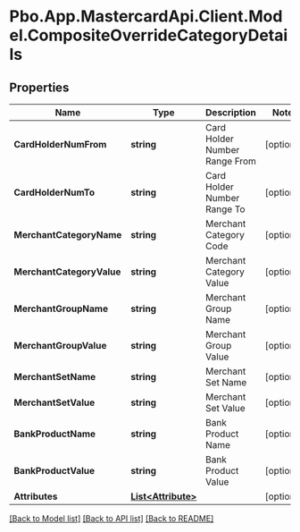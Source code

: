 # Pbo.App.MastercardApi.Client.Model.CompositeOverrideCategoryDetails
## Properties

Name | Type | Description | Notes
------------ | ------------- | ------------- | -------------
**CardHolderNumFrom** | **string** | Card Holder Number Range From | [optional] 
**CardHolderNumTo** | **string** | Card Holder Number Range To | [optional] 
**MerchantCategoryName** | **string** | Merchant Category Code | [optional] 
**MerchantCategoryValue** | **string** | Merchant Category Value | [optional] 
**MerchantGroupName** | **string** | Merchant Group Name | [optional] 
**MerchantGroupValue** | **string** | Merchant Group Value | [optional] 
**MerchantSetName** | **string** | Merchant Set Name | [optional] 
**MerchantSetValue** | **string** | Merchant Set Value | [optional] 
**BankProductName** | **string** | Bank Product Name | [optional] 
**BankProductValue** | **string** | Bank Product Value | [optional] 
**Attributes** | [**List&lt;Attribute&gt;**](Attribute.md) |  | [optional] 

[[Back to Model list]](../README.md#documentation-for-models) [[Back to API list]](../README.md#documentation-for-api-endpoints) [[Back to README]](../README.md)

